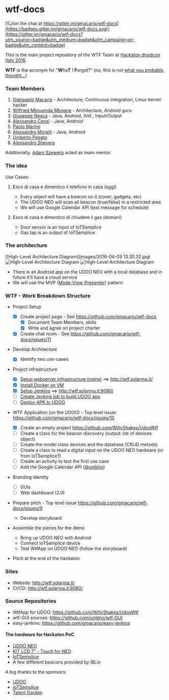 # wtf-docs

[![Join the chat at https://gitter.im/gmacario/wtf-docs](https://badges.gitter.im/gmacario/wtf-docs.svg)](https://gitter.im/gmacario/wtf-docs?utm_source=badge&utm_medium=badge&utm_campaign=pr-badge&utm_content=badge)

This is the main project repository of the WTF Team at [Hackaton droidcon Italy 2016](http://it.droidcon.com/2016/hackathon-droidcon-italy/).

**WTF** is the acronym for "**W**ha**T** I **F**orgot?" (no, this is not [what you probably thought...](http://s2.quickmeme.com/img/d0/d0374478557798edfc964afd006512de457207f70346d8e2ef524a98afd73578.jpg))

### Team Members

1. [Gianpaolo Macario](https://github.com/gmacario) - Architecture, Continuous Integration, Linux kernel hacker
1. [Wilfried Mbouenda Mbogne](https://github.com/WillyShakes) - Architecture, Android guru
1. [Giuseppe Nesca](https://github.com/neskov7) - Java, Android, Xml , Input/Output
1. [Alessandro Censi](https://github.com/AleDroid93) - Java, Android
1. [Paolo Marino](https://github.com/dolcestilnuovo65)
1. [Alessandro Morelli](https://github.com/AlessandroMorelli96) - Java, Android
1. [Umberto Pepato](https://github.com/umbHo)
1. [Alessandro Shevera](https://github.com/AlessandroBDP)

Additionally, [Adam Szewera](https://github.com/adamszewe) acted as team mentor.

### The idea

Use Cases:

1. Esco di casa e dimentico il telefono in casa (oggi)
    - Every object will have a beacon on it (cover, gadgets, etc)
    - The UDOO NEO will scan all beacon (true/false) in a restricted area
    - We will use Google Calendar API (text message for schedule)

2. Esco di casa e dimentico di chiudere il gas (domani)
    - Door sensor is an input of IoTSemplice
    - Gas tap is an output of IoTSemplice

### The architecture


![High-Level Architecture Diagram](images/2016-04-09 13.30.32.jpg)
![High-Level Architecture Diagram](images/wtf1.jpg)
![High-Level Architecture Diagram](images/wtf.jpg)

* There is an Android app on the UDDO NEO with a local database and in future it'll have a cloud service
* We will use the MVP ([Mode-View-Presenter](https://en.wikipedia.org/wiki/Model%E2%80%93view%E2%80%93presenter)) pattern

### WTF - Work Breakdown Structure

* Project Setup

  - [X] Create project page - See https://github.com/gmacario/wtf-docs
    - [X] Document Team Members, skills
    - [X] Write and agree on project charter
  - [X] Create chat room - See https://github.com/gmacario/wtf-docs/issues/11

* Develop Architecture

  - [X] Identify two use-cases

* Project infrastructure

  - [X] [Setup webserver infrastructure (nginx)](https://github.com/gmacario/wtf-docs/issues/2) ==> http://wtf.solarma.it/
  - [X] [Install Docker on VM](https://github.com/gmacario/wtf-docs/issues/3)
  - [X] [Setup Jenkins](https://github.com/gmacario/wtf-docs/issues/4) ==> http://wtf.solarma.it:9080/
  - [ ] [Create Jenkins job to build UDOO app](https://github.com/gmacario/wtf-docs/issues/5)
  - [ ] [Deploy APK to UDOO](https://github.com/gmacario/wtf-docs/issues/6)

* WTF Application (on the UDOO) - Top level issue: https://github.com/gmacario/wtf-docs/issues/10

  - [X] Create an empty project https://github.com/WillyShakes/UdooWtf
  - [ ] Create a class for the beacon discovery (output: list of devices object)
  - [ ] Create the model class devices and the database (CRUD metods)
  - [ ] Create a class to read a digital input on the UDOO NEO hardware (or from IoTSemplice?)
  - [ ] Create an activity to test the first use case
  - [ ] Add the Google Calendar API ([@umbho](https://github.com/umbho))

* Branding identity

  - [ ] GUIs
  - [ ] Web dashboard (2.0)

* Prepare pitch - Top level issue https://github.com/gmacario/wtf-docs/issues/9

  - Develop storyboard

* Assemble the pieces for the demo

  - Bring up UDOO NEO with Android
  - Connect IoTSemplice device
  - Test WtfApp on UDOO NEO (follow the storyboard)

* Pitch at the end of the hackaton

### Sites

* Website: http://wtf.solarma.it/
* CI/CD: http://wtf.solarma.it:9080/

### Source Repositories

* WtfApp for UDOO: https://github.com/WillyShakes/UdooWtf
* wtf-GUI sources: https://github.com/umbho/wtf-GUI
* easy-jenkins: https://github.com/gmacario/easy-jenkins

#### The hardware for Hackaton PoC

* [UDOO NEO](http://www.udoo.org/udoo-neo/)
* [KIT LCD 7" - Touch for NEO](http://shop.udoo.org/eu/accessories/video-kit-7-touch-for-neo.html)
* [IoTSemplice](http://www.iotsemplice.com/)
* A few different beacons provided by iBLio

A big thanks to the sponsors:

* [UDOO](http://www.udoo.org)
* [IoTSemplice](http://www.iotsemplice.com/)
* [Talent Garden](http://talentgarden.org/)

<!-- EOF -->

